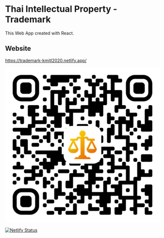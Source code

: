 # Thai Intellectual Property - Trademark
This Web App created with React.

## Website
https://trademark-kmitl2020.netlify.app/

<img src="https://github.com/thanapat722/ThaiIntellectual-TrademarkLaw/blob/master/site-qr.png"/>

[![Netlify Status](https://api.netlify.com/api/v1/badges/9679d8d0-c80b-45b1-98c1-61f6ef9efd21/deploy-status)](https://app.netlify.com/sites/trademark-kmitl2020/deploys)
